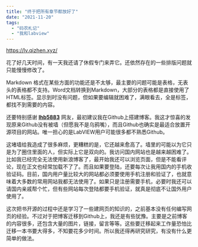 ```yaml
---
title: "终于把所有章节都放好了"
date: "2021-11-20"
tags: 
  - "码农札记"
  - "我和labview"
---
```


https://lv.qizhen.xyz/

花了好几天时间，有一天我还请了休假专门来弄它。还依然存在的一些排版问题就只能慢慢修改了。

Markdown 格式在某些方面的功能还是不太够，最主要的问题可能是表格，无表头的表格都不支持。Word文档转换到Markdown，大部分的表格都是直接使用了HTML标签。显示到时没有问题，但如果要编辑就困难了，满眼看去，全是标签，都找不到需要的内容。

还要特别感谢 **[lhb5883](https://haobo.li/)** 网友，最初建议我在Github上搭建博客。我这才惊喜的发现原来Github没有被墙（但愿我不是乌鸦嘴），而且Github也确实是最适合放置开源项目的网站。唯一担心的是LabVIEW用户可能很多都不熟悉Github。

这堵墙给我造成了很多麻烦，更糟糕的是，它还越来愈高了。墙里的可能以为它只是为了圈住里面的人，但实际上它是双向的。我访问国内网站也是越来越困难了。比如我已经完全无法使用新浪博客了，最开始我还可以浏览页面，但是不能看评论，现在正文也经常加载不了了。而且如果要登陆，还要每次让我用国内的手机收验证码。目前，国内用户量比较大的网站都必须要使用手机注册和验证了，也就意味着大多数的常用网站我都无法使用了。如果只是注册需要手机，必要时我还可以请国内亲戚帮个忙，但有些网站每次登陆都要手机验证，就真是彻底不让国外用户使用了。

这次把书开源的过程中还是学习了一些建网页的知识的，之前基本没有任何编写网页的经验。不过对于把博客迁移到Github上，我还是有些犹豫。主要是之前博客的内容很多，还包含大量的图片，链接，留言等等。这些要迁移起来工作量恐怕比迁移一本书要大得多，不知要花多少时间。所以我还得再研究研究，有没有什么更简单的做法。

